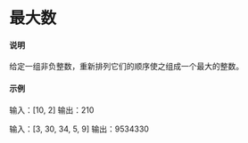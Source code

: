 # 最大数

#### 说明

给定一组非负整数，重新排列它们的顺序使之组成一个最大的整数。

#### 示例

输入：[10, 2]
输出：210

输入：[3, 30, 34, 5, 9]
输出：9534330
